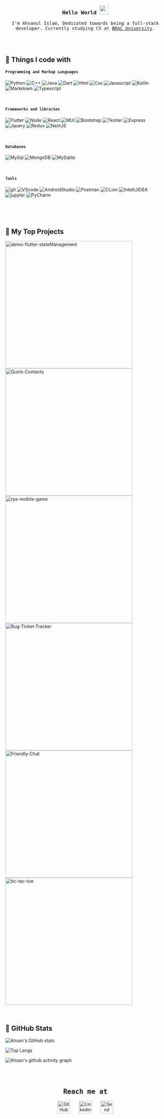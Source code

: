 
<!--
**islam-ahsanul/islam-ahsanul** is a ✨ _special_ ✨ repository because its `README.md` (this file) appears on your GitHub profile.

Here are some ideas to get you started:

- 🔭 I’m currently working on ...
- 🌱 I’m currently learning ...
- 👯 I’m looking to collaborate on ...
- 🤔 I’m looking for help with ...
- 💬 Ask me about ...
- 📫 How to reach me: ...
- 😄 Pronouns: ...
- ⚡ Fun fact: ...
![GitHub Streak](https://github-readme-streak-stats.herokuapp.com/?user=islam-ahsanul&theme=dark)

  ![github](https://user-images.githubusercontent.com/91280897/189488410-cc9f0d22-9187-470c-9b37-6da1323a1afc.png)
-->

<h3 align="center">
  <samp>
    Hello World
  </samp>
  
  <img src="https://media.giphy.com/media/hvRJCLFzcasrR4ia7z/giphy.gif" width="28">
</h3>

<p align="center">
  <samp>
    I'm Ahsanul Islam, Dedicated towards being a full-stack developer. Currently studying CS at  <a href="https://www.bracu.ac.bd/">BRAC University</a>.
  </samp>
</p>
 
 <br>
 <br>


## 🔆 Things I code with

#### `Programming and Markup Languages`
<p>
   <img alt="Python" src="https://img.shields.io/badge/python-ffdd54?style=flat-square&logo=python&logoColor=3670a0" />
   <img alt="C++" src="https://img.shields.io/badge/c++-%2300599C.svg?style=flat-square&logo=c%2B%2B&logoColor=white" />
   <img alt="Java" src="https://img.shields.io/badge/java-%23ED8B00.svg?style=flat-square&logo=java&logoColor=white" />
   <img alt="Dart" src="https://img.shields.io/badge/dart-%230175C2.svg?style=flat-square&logo=dart&logoColor=white" />
   <img alt="Html" src="https://img.shields.io/badge/html5-%23E34F26.svg?style=flat-square&logo=html5&logoColor=white" />
   <img alt="Css" src="https://img.shields.io/badge/css3-%231572B6.svg?style=flat-square&logo=css3&logoColor=white" />
   <img alt="Javascript" src="https://img.shields.io/badge/javascript-%23F7DF1E.svg?style=flat-square&logo=javascript&logoColor=black" />
   <img alt="Kotlin" src="https://img.shields.io/badge/kotlin-%237F52FF.svg?style=flat-square&logo=kotlin&logoColor=white" />
   <img alt="Markdown" src="https://img.shields.io/badge/markdown-%23000000.svg?style=flat-square&logo=markdown&logoColor=white" />
   <img alt="Typescript" src="https://img.shields.io/badge/typescript-%23007ACC.svg?style=flat-square&logo=typescript&logoColor=white" />
  
</p>
<br>


#### `Frameworks and libraries`
<p>
   <img alt="Flutter" src="https://img.shields.io/badge/Flutter-%2302569B.svg?style=flat-square&logo=Flutter&logoColor=white"/>
   <img alt="Node" src="https://img.shields.io/badge/node.js-6DA55F?style=flat-square&logo=node.js&logoColor=white"/>
   <img alt="React" src="https://img.shields.io/badge/-React-45b8d8?style=flat-square&logo=react&logoColor=white" />
   <img alt="MUI" src="https://img.shields.io/badge/MUI-%230081CB.svg?style=flat-square&logo=mui&logoColor=white" />
   <img alt="Bootstrap" src="https://img.shields.io/badge/bootstrap-%23563D7C.svg?style=flat-square&logo=bootstrap&logoColor=white" />
   <img alt="Tkinter" src="https://img.shields.io/badge/Tkinter-ffdd54?style=flat-square&logo=python&logoColor=3670a0" />
   <img alt="Express" src="https://img.shields.io/badge/express.js-%23404d59.svg?style=flat-square&logo=express&logoColor=%2361DAFB" />
   <img alt="Jquery" src="https://img.shields.io/badge/jquery-%230769AD.svg?style=flat-square&logo=jquery&logoColor=white" />
   <img alt="Redux" src="https://img.shields.io/badge/redux-%23593d88.svg?style=flat-square&logo=redux&logoColor=white" />
   <img alt="NextJS" src="https://img.shields.io/badge/Next-black?style=flat-square&logo=next.js&logoColor=white" />
</p>
<br>


#### `Databases`
<p>
   <img alt="MySql" src="https://img.shields.io/badge/MySql-ffcc00.svg?style=flat-square&logo=mysql&logoColor=blue"/>
   <img alt="MongoDB" src="https://img.shields.io/badge/MongoDB-%234ea94b.svg?style=flat-square&logo=mongodb&logoColor=white"/>
  <img alt="MySqlite" src="https://img.shields.io/badge/sqlite-%2307405e.svg?style=flat-square&logo=sqlite&logoColor=white"/>
</p>
<br>


#### `Tools`
<p>
   <img alt="git" src="https://img.shields.io/badge/git-%23F05033.svg?style=flat-square&logo=git&logoColor=white"/>
   <img alt="VScode" src="https://img.shields.io/badge/Visual%20Studio%20Code-0078d7.svg?style=flat-square&logo=visual-studio-code&logoColor=white"/>
   <img alt="AndroidStudio" src="https://img.shields.io/badge/Android%20Studio-3DDC84.svg?style=flat-square&logo=android-studio&logoColor=white"/>
   <img alt="Postman" src="https://img.shields.io/badge/Postman-FF6C37?style=flat-square&logo=postman&logoColor=white"/>
   <img alt="CLion" src="https://img.shields.io/badge/CLion-29a3a3?style=flat-square&logo=clion&logoColor=black"/>
   <img alt="IntelliJIDEA" src="https://img.shields.io/badge/IntelliJIDEA-000000.svg?style=flat-square&logo=intellij-idea&logoColor=white"/>
   <img alt="jupyter" src="https://img.shields.io/badge/jupyter-%23FA0F00.svg?style=flat-square&logo=jupyter&logoColor=white"/>
   <img alt="PyCharm" src="https://img.shields.io/badge/PyCharm-green?style=flat-square&logo=pycharm&logoColor=ace600&color=black"/>
</p>

<br>
<br>
<br>


## 🔆 My Top Projects
<p align="left">
    <a href="https://github.com/islam-ahsanul/demo-flutter-stateManagement"><img width="400" src="https://github-readme-stats.vercel.app/api/pin/?username=islam-ahsanul&repo=demo-flutter-stateManagement&theme=tokyonight&title_color=80ffaa&text_color=FFFFFF&hide_border=true&icon_color=ff99bb&show_icons=false&border_radius=15" alt="demo-flutter-stateManagement"></a>
    <a href="https://github.com/islam-ahsanul/Quick-Contacts"><img width="400" src="https://github-readme-stats.vercel.app/api/pin/?username=islam-ahsanul&repo=Quick-Contacts&theme=tokyonight&title_color=80ffaa&text_color=FFFFFF&hide_border=true&icon_color=ff99bb&show_icons=false&border_radius=15" alt="Quick-Contacts"></a>
    <a href="https://github.com/islam-ahsanul/rps-mobile-game"><img width="400" src="https://github-readme-stats.vercel.app/api/pin/?username=islam-ahsanul&repo=rps-mobile-game&theme=tokyonight&title_color=80ffaa&text_color=FFFFFF&hide_border=true&icon_color=ff99bb&show_icons=false&border_radius=15" alt="rps-mobile-game"></a>
    <a href="https://github.com/islam-ahsanul/Bug-Ticket-Tracker"><img width="400" src="https://github-readme-stats.vercel.app/api/pin/?username=islam-ahsanul&repo=Bug-Ticket-Tracker&theme=tokyonight&title_color=80ffaa&text_color=FFFFFF&hide_border=true&icon_color=ff99bb&show_icons=false&border_radius=15" alt="Bug-Ticket-Tracker"></a>
    <a href="https://github.com/islam-ahsanul/Friendly-Chat"><img width="400" src="https://github-readme-stats.vercel.app/api/pin/?username=islam-ahsanul&repo=Friendly-Chat&theme=tokyonight&title_color=80ffaa&text_color=FFFFFF&hide_border=true&icon_color=ff99bb&show_icons=false&border_radius=15" alt="Friendly-Chat"></a>
<a href="https://github.com/islam-ahsanul/tic-tac-toe"><img width="400" src="https://github-readme-stats.vercel.app/api/pin/?username=islam-ahsanul&repo=tic-tac-toe&theme=tokyonight&title_color=80ffaa&text_color=FFFFFF&hide_border=true&icon_color=ff99bb&show_icons=false&border_radius=15" alt="tic-tac-toe"></a>
</p>
<br>

## 🔆 GitHub Stats
![Ahsan's GitHub stats](https://github-readme-stats.vercel.app/api?username=islam-ahsanul&count_private=true&show_icons=true&theme=tokyonight&hide_border=true&title_color=80ffaa&text_color=FFFFFF&icon_color=80ffaa&border_radius=15)


![Top Langs](https://github-readme-stats.vercel.app/api/top-langs/?username=islam-ahsanul&count_private=true&layout=compact&langs_count=9&show_icons=true&theme=tokyonight&hide_border=true&title_color=80ffaa&text_color=FFFFFF&border_radius=15)


![Ahsan's github activity graph](https://activity-graph.herokuapp.com/graph?username=islam-ahsanul&count_private=true&theme=react-dark&hide_border=true&color=51566c&line=80ffaa&radius=15)

<br>
<br>




 <h2 align="center"><samp>Reach me at</samp></h2>

<p align="center">
  <a href="https://github.com/islam-ahsanul"><img width="40px" alt="GitHub" title="GitHub" src="https://user-images.githubusercontent.com/91280897/189489872-60826823-9f3f-4a9d-acc3-8d4dee7faead.png"/></a>
  &#8287;&#8287;&#8287;&#8287;&#8287;
  <a href="https://www.linkedin.com/in/islam-ahsanul/"><img width="40px" alt="Linkedin" title="Linkedin" src="https://user-images.githubusercontent.com/91280897/189489365-55177022-e75f-46c8-b80d-90f7d55e6d05.png"/></a>
  &#8287;&#8287;&#8287;&#8287;&#8287;
   <a href="mailto:ahsanulislam.info@gmail.com"><img width="40px" alt="Send Email" title="Send Email" src="https://user-images.githubusercontent.com/91280897/189543886-a5fcc32c-d06d-41de-877a-bb183ab4d689.png"/></a>
  
</p> 



